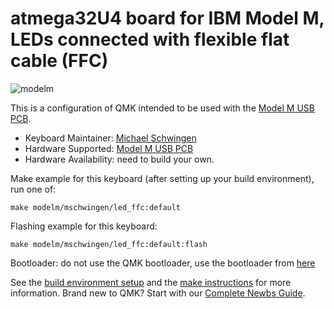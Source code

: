 # atmega32U4 board for IBM Model M, LEDs connected with flexible flat cable (FFC)

![modelm](https://raw.githubusercontent.com/mschwingen/hardware/master/modelm-usb/images/PCB.jpg)

This is a configuration of QMK intended to be used with the [Model M USB PCB](https://github.com/mschwingen/hardware/tree/master/modelm-usb).

* Keyboard Maintainer: [Michael Schwingen](https://github.com/mschwingen/)
* Hardware Supported: [Model M USB PCB](https://github.com/mschwingen/hardware/tree/master/modelm-usb)
* Hardware Availability: need to build your own.

Make example for this keyboard (after setting up your build environment), run one of:

    make modelm/mschwingen/led_ffc:default

Flashing example for this keyboard:

    make modelm/mschwingen/led_ffc:default:flash

Bootloader: do not use the QMK bootloader, use the bootloader from [here](https://github.com/mschwingen/modelm-lufa-bootloader)

See the [build environment setup](https://docs.qmk.fm/#/getting_started_build_tools) and the [make instructions](https://docs.qmk.fm/#/getting_started_make_guide) for more information. Brand new to QMK? Start with our [Complete Newbs Guide](https://docs.qmk.fm/#/newbs).
